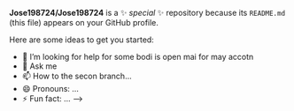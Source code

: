 
**Jose198724/Jose198724** is a ✨ _special_ ✨ repository because its `README.md` (this file) appears on your GitHub profile.

Here are some ideas to get you started:

- 🤔 I’m looking for help for some bodi is open mai for may accotn
- 💬 Ask me 
- 📫 How to the secon branch...
- 😄 Pronouns: ...
- ⚡ Fun fact: ...
-->
